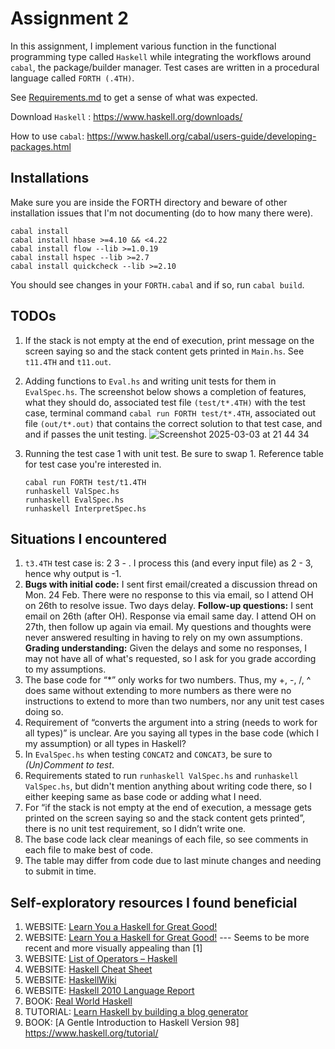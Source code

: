 
# Assignment 2

In this assignment, I implement various function in the functional programming type called  `Haskell` while integrating the workflows around `cabal`, the package/builder manager. Test cases are written in a procedural language called `FORTH (.4TH)`.

See [Requirements.md](https://github.com/Brinkley97/cop_5556_program_languages_principles/blob/main/assignments/2-FORTH/Requirements.md) to get a sense of what was expected.

Download `Haskell` : https://www.haskell.org/downloads/

How to use `cabal`: https://www.haskell.org/cabal/users-guide/developing-packages.html

## Installations

Make sure you are inside the FORTH directory and beware of other installation issues that I'm not documenting (do to how many there were).
```
cabal install
cabal install hbase >=4.10 && <4.22
cabal install flow --lib >=1.0.19
cabal install hspec --lib >=2.7
cabal install quickcheck --lib >=2.10
```

You should see changes in your `FORTH.cabal` and if so, run `cabal build`.

## TODOs

1. If the stack is not empty at the end of execution, print message on the screen saying so and the stack content gets printed in `Main.hs`. See `t11.4TH` and `t11.out`.

2. Adding functions to `Eval.hs` and writing unit tests for them in `EvalSpec.hs`. The screenshot below shows a completion of features, what they should do, associated test file `(test/t*.4TH)` with the test case, terminal command `cabal run FORTH test/t*.4TH`, associated out file `(out/t*.out)` that contains the correct solution to that test case, and and if passes the unit testing. 
   ![Screenshot 2025-03-03 at 21 44 34](https://github.com/user-attachments/assets/47ab92b5-e399-4fa8-8ef6-2e773339105e)


3. Running the test case 1 with unit test. Be sure to swap 1. Reference table for test case you're interested in.
   ```
   cabal run FORTH test/t1.4TH
   runhaskell ValSpec.hs
   runhaskell EvalSpec.hs
   runhaskell InterpretSpec.hs
   ```
   
## Situations I encountered

1. `t3.4TH` test case is: 2 3 - . I process this (and every input file) as 2 - 3, hence why output is -1.
2. **Bugs with initial code:** I sent first email/created a discussion thread on Mon. 24 Feb. There were no response to this via email, so I attend OH on 26th to resolve issue. Two days delay. **Follow-up questions:** I sent email on 26th (after OH). Response via email same day. I attend OH on 27th, then follow up again via email. My questions and thoughts were never answered resulting in having to rely on my own assumptions. **Grading understanding:** Given the delays and some no responses, I may not have all of what's requested, so I ask for you grade according to my assumptions.
3. The base code for “*” only works for two numbers. Thus, my +, -, /, ^ does same without extending to more numbers as there were no instructions to extend to more than two numbers, nor any unit test cases doing so.
4. Requirement of “converts the argument into a string (needs to work for all types)” is unclear. Are you saying all types in the base code (which I my assumption) or all types in Haskell?
5. In `EvalSpec.hs` when testing `CONCAT2` and `CONCAT3`, be sure to *(Un)Comment to test*.
6. Requirements stated to run `runhaskell ValSpec.hs` and `runhaskell ValSpec.hs`, but didn't mention anything about writing code there, so I either keeping same as base code or adding what I need.
7. For “if the stack is not empty at the end of execution,  a message gets printed on the screen saying so and the stack content gets printed”, there is no unit test requirement, so I didn’t write one.
8. The base code lack clear meanings of each file, so see comments in each file to make best of code.
9. The table may differ from code due to last minute changes and needing to submit in time.

## Self-exploratory resources I found beneficial

1. WEBSITE: [Learn You a Haskell for Great Good!](https://learnyouahaskell.com/chapters)
2. WEBSITE: [Learn You a Haskell for Great Good!](https://learnyouahaskell.github.io/chapters.html) --- Seems to be more recent and more visually appealing than [1]
3. WEBSITE: [List of Operators – Haskell](https://www.learningcardano.com/list-of-operators-haskell/)
4. WEBSITE: [Haskell Cheat Sheet](https://hackage.haskell.org/package/CheatSheet-1.5/src/CheatSheet.pdf)
5. WEBSITE: [HaskellWiki](https://wiki.haskell.org/Keywords)
6. WEBSITE: [Haskell 2010 Language Report](https://www.haskell.org/onlinereport/haskell2010/haskell.html#haskellpa1.html)
7. BOOK: [Real World Haskell](https://book.realworldhaskell.org/)
8. TUTORIAL: [Learn Haskell by building a blog generator](https://learn-haskell.blog/)
9. BOOK: [A Gentle Introduction to Haskell Version 98] https://www.haskell.org/tutorial/
